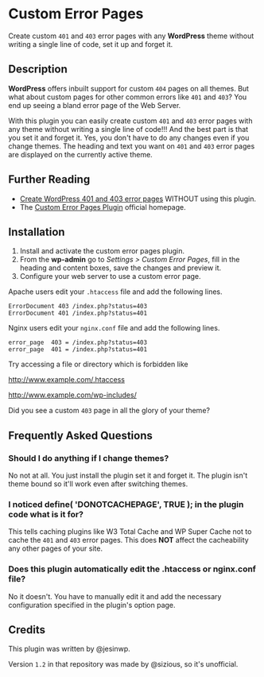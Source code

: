 # Custom Error Pages

Create custom `401` and `403` error pages with any **WordPress** theme without
writing a single line of code, set it up and forget it.

## Description

**WordPress** offers inbuilt support for custom `404` pages on all themes. But 
what about custom pages for other common errors like `401` and `403`? You end up
seeing a bland error page of the Web Server.

With this plugin you can easily create custom `401` and `403` error pages with
any theme without writing a single line of code!!! And the best part is that you
set it and forget it. Yes, you don't have to do any changes even if you change
themes. The heading and text you want on `401` and `403` error pages are
displayed on the currently active theme.

## Further Reading
* [Create WordPress 401 and 403 error pages](https://websistent.com/WordPress-custom-403-401-error-page/) WITHOUT using this plugin.
* The [Custom Error Pages Plugin](https://websistent.com/WordPress-plugins/custom-error-pages/) official homepage.

## Installation

1. Install and activate the custom error pages plugin.
2. From the **wp-admin** go to *Settings > Custom Error Pages*, fill in the
   heading and content boxes, save the changes and preview it.
3. Configure your web server to use a custom error page.

Apache users edit your `.htaccess` file and add the following lines.

	ErrorDocument 403 /index.php?status=403
	ErrorDocument 401 /index.php?status=401

Nginx users edit your `nginx.conf` file and add the following lines.

	error_page	403 = /index.php?status=403
	error_page	401 = /index.php?status=401

Try accessing a file or directory which is forbidden like

http://www.example.com/.htaccess

http://www.example.com/wp-includes/

Did you see a custom `403` page in all the glory of your theme?

## Frequently Asked Questions

### Should I do anything if I change themes?
No not at all. You just install the plugin set it and forget it. The plugin
isn't theme bound so it'll work even after switching themes.

### I noticed define( 'DONOTCACHEPAGE', TRUE ); in the plugin code what is it for?
This tells caching plugins like W3 Total Cache and WP Super Cache not to cache
the `401` and `403` error pages. This does **NOT** affect the cacheability any
other pages of your site.

### Does this plugin automatically edit the .htaccess or nginx.conf file?
No it doesn't. You have to manually edit it and add the necessary configuration
specified in the plugin's option page.

## Credits

This plugin was written by @jesinwp.

Version `1.2` in that repository was made by @sizious, so it's unofficial.
